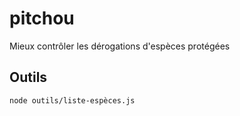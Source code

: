 # pitchou
Mieux contrôler les dérogations d'espèces protégées


## Outils

`node outils/liste-espèces.js`